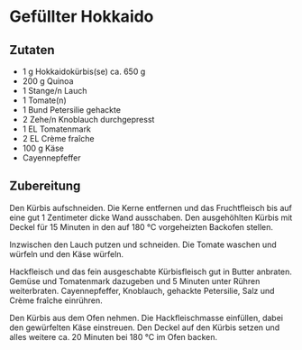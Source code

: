 # Gefüllter Hokkaido

## Zutaten

- 1 g Hokkaidokürbis(se) ca. 650 g
- 200 g Quinoa
- 1 Stange/n Lauch
- 1 Tomate(n)
- 1 Bund Petersilie gehackte
- 2 Zehe/n Knoblauch durchgepresst
- 1 EL Tomatenmark
- 2 EL Crème fraîche
- 100 g Käse
- Cayennepfeffer

## Zubereitung

Den Kürbis aufschneiden. Die Kerne entfernen und das Fruchtfleisch bis auf eine gut 1 Zentimeter dicke Wand ausschaben. Den ausgehöhlten Kürbis mit Deckel für 15 Minuten in den auf 180 °C vorgeheizten Backofen stellen.

Inzwischen den Lauch putzen und schneiden. Die Tomate waschen und würfeln und den Käse würfeln.

Hackfleisch und das fein ausgeschabte Kürbisfleisch gut in Butter anbraten. Gemüse und Tomatenmark dazugeben und 5 Minuten unter Rühren weiterbraten. Cayennepfeffer, Knoblauch, gehackte Petersilie, Salz und Crème fraîche einrühren.

Den Kürbis aus dem Ofen nehmen. Die Hackfleischmasse einfüllen, dabei den gewürfelten Käse einstreuen. Den Deckel auf den Kürbis setzen und alles weitere ca. 20 Minuten bei 180 °C im Ofen backen.
